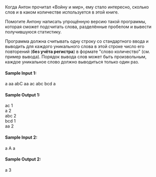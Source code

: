 Когда Антон прочитал «Войну и мир», ему стало интересно, сколько слов и в каком количестве используется в этой книге.

Помогите Антону написать упрощённую версию такой программы, которая сможет подсчитать слова, разделённые пробелом и
вывести получившуюся статистику.

Программа должна считывать одну строку со стандартного ввода и выводить для каждого уникального слова в этой строке
число его повторений (**без учёта регистра**) в формате "слово количество" (см. пример вывода).
Порядок вывода слов может быть произвольным, каждое уникальное слово должно выводиться только один раз.

#### Sample Input 1:

a aa abC aa ac abc bcd a

#### Sample Output 1:

ac 1  
a 2  
abc 2  
bcd 1  
aa 2

#### Sample Input 2:

a A a

#### Sample Output 2:

a 3